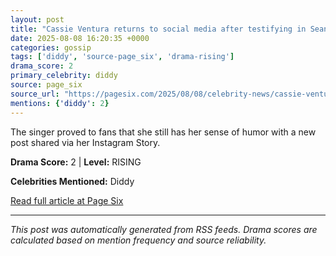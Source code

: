 ```yaml
---
layout: post
title: "Cassie Ventura returns to social media after testifying in Sean ‘Diddy’ Combs’ trial, giving birth""
date: 2025-08-08 16:20:35 +0000
categories: gossip
tags: ['diddy', 'source-page_six', 'drama-rising']
drama_score: 2
primary_celebrity: diddy
source: page_six
source_url: "https://pagesix.com/2025/08/08/celebrity-news/cassie-ventura-returns-to-social-media-after-testifying-in-sean-diddy-combs-trial-giving-birth/""
mentions: {'diddy': 2}
---
```


The singer proved to fans that she still has her sense of humor with a new post shared via her Instagram Story.

**Drama Score:** 2 | **Level:** RISING

**Celebrities Mentioned:** Diddy

[Read full article at Page Six](https://pagesix.com/2025/08/08/celebrity-news/cassie-ventura-returns-to-social-media-after-testifying-in-sean-diddy-combs-trial-giving-birth/)

---
*This post was automatically generated from RSS feeds. Drama scores are calculated based on mention frequency and source reliability.*
